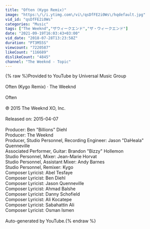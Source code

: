 ```yaml
---
title: "Often (Kygo Remix)"
image: "https:\/\/i.ytimg.com\/vi\/qsDfFE2i0Ws\/hqdefault.jpg"
vid_id: "qsDfFE2i0Ws"
categories: "Music"
tags: ["The Weeknd","ザウィークエンド","ザ・ウィークエンド"]
date: "2021-09-19T16:03:43+03:00"
vid_date: "2018-07-28T13:23:58Z"
duration: "PT3M55S"
viewcount: "7220587"
likeCount: "116689"
dislikeCount: "4845"
channel: "The Weeknd - Topic"
---
```

{% raw %}Provided to YouTube by Universal Music Group<br /><br />Often (Kygo Remix) · The Weeknd<br /><br />Often<br /><br />℗ 2015 The Weeknd XO, Inc.<br /><br />Released on: 2015-04-07<br /><br />Producer: Ben &quot;Billions&quot; Diehl<br />Producer: The Weeknd<br />Producer, Studio  Personnel, Recording  Engineer: Jason &quot;DaHeala&quot; Quenneville<br />Associated  Performer, Guitar: Brandon &quot;Bizzy&quot; Hollemon<br />Studio  Personnel, Mixer: Jean-Marie Horvat<br />Studio  Personnel, Assistant  Mixer: Andy Barnes<br />Studio  Personnel, Remixer: Kygo<br />Composer  Lyricist: Abel Tesfaye<br />Composer  Lyricist: Ben Diehl<br />Composer  Lyricist: Jason Quenneville<br />Composer  Lyricist: Ahmad Balshe<br />Composer  Lyricist: Danny Schofield<br />Composer  Lyricist: Ali Kocatepe<br />Composer  Lyricist: Sabahattin Ali<br />Composer  Lyricist: Osman Ismen<br /><br />Auto-generated by YouTube.{% endraw %}

